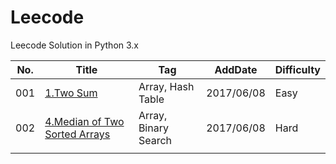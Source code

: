 # Leecode
Leecode Solution in Python 3.x

| **No.** |                                                **Title**                                                 |       **Tag**        | **AddDate** | **Difficulty** |
| ------- | -------------------------------------------------------------------------------------------------------- | -------------------- | ----------- | -------------- |
| 001     | [1.Two Sum](https://leetcode.com/problems/two-sum/#/description)                                         | Array, Hash Table    | 2017/06/08  | Easy           |
| 002     | [4.Median of Two Sorted Arrays](https://leetcode.com/problems/median-of-two-sorted-arrays/#/description) | Array, Binary Search | 2017/06/08  | Hard           |
|         |                                                                                                          |                      |             |                |
